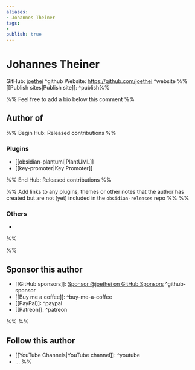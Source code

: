 ```yaml
---
aliases:
- Johannes Theiner
tags: 
- 
publish: true
---
```


# Johannes Theiner

GitHub: [joethei](https://github.com/joethei/) ^github
Website: <https://github.com/joethei> ^website
%%[[Publish sites|Publish site]]: ^publish%%

%% Feel free to add a bio below this comment %%


## Author of

%% Begin Hub: Released contributions %%
### Plugins
- [[obsidian-plantuml|PlantUML]]
- [[key-promoter|Key Promoter]]

%% End Hub: Released contributions %%

%% Add links to any plugins, themes or other notes that the author has created but are not (yet) included in the `obsidian-releases` repo %%
%%
### Others 

- 
%%

%%
## Sponsor this author

- [[GitHub sponsors]]: [Sponsor @joethei on GitHub Sponsors](https://github.com/sponsors/joethei) ^github-sponsor
- [[Buy me a coffee]]: ^buy-me-a-coffee
- [[PayPal]]: ^paypal
- [[Patreon]]: ^patreon

%%
%%
## Follow this author

- [[YouTube Channels|YouTube channel]]: ^youtube
- ...
%%
